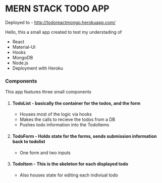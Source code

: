 # MERN STACK TODO APP
Deployed to - http://todoreactmongo.herokuapp.com/

Hello, this a small app created to test my understading of 
* React
* Material-UI
* Hooks
* MongoDB
* Node.js
* Deployment with Heroku


### Components

This app features three small components
1.  #### TodoList - basically the container for the todos, and the form
    * Houses most of the logic via hooks
    * Makes the calls to recieve the todos from a DB
    * Pushes todo information into the TodoItems

2. #### TodoForm - Holds state for the forms, sends submission information back to todolist
    * One form and two inputs
    
3. #### TodoItem - This is the skeleton for each displayed todo
    * Also houses state for editing each indiviual todo